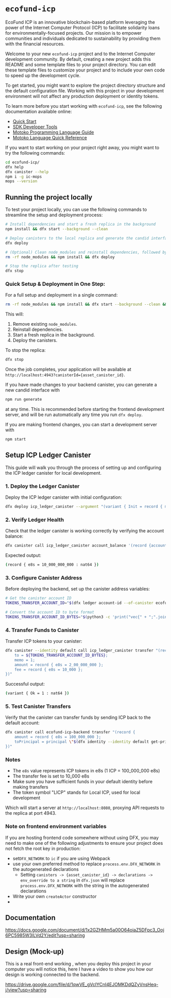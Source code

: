 # `ecofund-icp`

EcoFund ICP is an innovative blockchain-based platform leveraging the power of the Internet Computer Protocol (ICP) to facilitate solidarity loans for environmentally-focused projects. Our mission is to empower communities and individuals dedicated to sustainability by providing them with the financial resources.

Welcome to your new `ecofund-icp` project and to the Internet Computer development community. By default, creating a new project adds this README and some template files to your project directory. You can edit these template files to customize your project and to include your own code to speed up the development cycle.

To get started, you might want to explore the project directory structure and the default configuration file. Working with this project in your development environment will not affect any production deployment or identity tokens.

To learn more before you start working with `ecofund-icp`, see the following documentation available online:

- [Quick Start](https://internetcomputer.org/docs/current/developer-docs/setup/deploy-locally)
- [SDK Developer Tools](https://internetcomputer.org/docs/current/developer-docs/setup/install)
- [Motoko Programming Language Guide](https://internetcomputer.org/docs/current/motoko/main/motoko)
- [Motoko Language Quick Reference](https://internetcomputer.org/docs/current/motoko/main/language-manual)

If you want to start working on your project right away, you might want to try the following commands:

```bash
cd ecofund-icp/
dfx help
dfx canister --help
npm i -g ic-mops
mops --version
```

## Running the project locally

To test your project locally, you can use the following commands to streamline the setup and deployment process:

```bash
# Install dependencies and start a fresh replica in the background
npm install && dfx start --background --clean

# Deploy canisters to the local replica and generate the candid interface
dfx deploy

# (Optional) Clean node_modules and reinstall dependencies, followed by deployment
rm -rf node_modules && npm install && dfx deploy

# Stop the replica after testing
dfx stop
```

### Quick Setup & Deployment in One Step:

For a full setup and deployment in a single command:

```bash
rm -rf node_modules && npm install && dfx start --background --clean && dfx deploy
```

This will:

1. Remove existing `node_modules`.
2. Reinstall dependencies.
3. Start a fresh replica in the background.
4. Deploy the canisters.

To stop the replica:

```bash
dfx stop
```

Once the job completes, your application will be available at `http://localhost:4943?canisterId={asset_canister_id}`.

If you have made changes to your backend canister, you can generate a new candid interface with

```bash
npm run generate
```

at any time. This is recommended before starting the frontend development server, and will be run automatically any time you run `dfx deploy`.

If you are making frontend changes, you can start a development server with

```bash
npm start
```

## Setup ICP Ledger Canister

This guide will walk you through the process of setting up and configuring the ICP ledger canister for local development.

### 1. Deploy the Ledger Canister

Deploy the ICP ledger canister with initial configuration:

```bash
dfx deploy icp_ledger_canister --argument "(variant { Init = record { minting_account = \"$(dfx ledger --identity anonymous account-id)\"; initial_values = vec { record { \"$(dfx ledger --identity default account-id)\"; record { e8s = 10_000_000_000 : nat64; }; }; }; send_whitelist = vec {}; transfer_fee = opt record { e8s = 10_000 : nat64; }; token_symbol = opt \"LICP\"; token_name = opt \"Local ICP\"; } })"
```

### 2. Verify Ledger Health

Check that the ledger canister is working correctly by verifying the account balance:

```bash
dfx canister call icp_ledger_canister account_balance '(record {account = '$(python3 -c 'print("vec{" + ";".join([str(b) for b in bytes.fromhex("'$(dfx ledger --identity default account-id)'")]) + "}")')'})'
```

Expected output:

```bash
(record { e8s = 10_000_000_000 : nat64 })
```

### 3. Configure Canister Address

Before deploying the backend, set up the canister address variables:

```bash
# Get the canister account ID
TOKENS_TRANSFER_ACCOUNT_ID="$(dfx ledger account-id --of-canister ecofund-icp-backend)"

# Convert the account ID to byte format
TOKENS_TRANSFER_ACCOUNT_ID_BYTES="$(python3 -c 'print("vec{" + ";".join([str(b) for b in bytes.fromhex("'$TOKENS_TRANSFER_ACCOUNT_ID'")]) + "}")')"
```

### 4. Transfer Funds to Canister

Transfer ICP tokens to your canister:

```bash
dfx canister --identity default call icp_ledger_canister transfer "(record {
    to = ${TOKENS_TRANSFER_ACCOUNT_ID_BYTES};
    memo = 1;
    amount = record { e8s = 2_00_000_000 };
    fee = record { e8s = 10_000 };
})"
```

Successful output:

```bash
(variant { Ok = 1 : nat64 })
```

### 5. Test Canister Transfers

Verify that the canister can transfer funds by sending ICP back to the default account:

```bash
dfx canister call ecofund-icp-backend transfer "(record {
    amount = record { e8s = 100_000_000 };
    toPrincipal = principal \"$(dfx identity --identity default get-principal)\"
})"
```

### Notes

- The `e8s` value represents ICP tokens in e8s (1 ICP = 100_000_000 e8s)
- The transfer fee is set to 10_000 e8s
- Make sure you have sufficient funds in your default identity before making transfers
- The token symbol "LICP" stands for Local ICP, used for local development

Which will start a server at `http://localhost:8080`, proxying API requests to the replica at port 4943.

### Note on frontend environment variables

If you are hosting frontend code somewhere without using DFX, you may need to make one of the following adjustments to ensure your project does not fetch the root key in production:

- set`DFX_NETWORK` to `ic` if you are using Webpack
- use your own preferred method to replace `process.env.DFX_NETWORK` in the autogenerated declarations
  - Setting `canisters -> {asset_canister_id} -> declarations -> env_override to a string` in `dfx.json` will replace `process.env.DFX_NETWORK` with the string in the autogenerated declarations
- Write your own `createActor` constructor
-

## Documentation

https://docs.google.com/document/d/1x2GZHMm5a00O64oiaZ5DFpc3_Ooj6PC5985W3lLVd2Y/edit?usp=sharing

## Design (Mock-up)

This is a real front-end working , when you deploy this project in your computer you will notice this, here I have a video to show you how our design is working connected to the backend.

https://drive.google.com/file/d/1qwVE_gVcIYCnI4EJOMKDdQZyVnsHeq-j/view?usp=sharing
